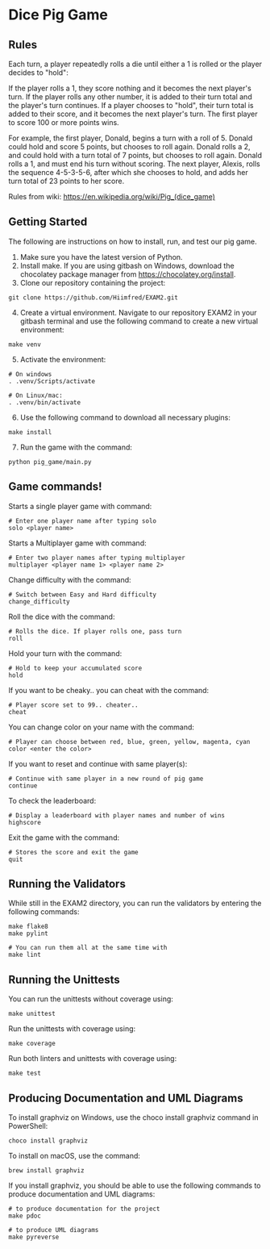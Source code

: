 # Dice Pig Game

## Rules
Each turn, a player repeatedly rolls a die until either a 1 is rolled or the player decides to "hold":

If the player rolls a 1, they score nothing and it becomes the next player's turn.
If the player rolls any other number, it is added to their turn total and the player's turn continues.
If a player chooses to "hold", their turn total is added to their score, and it becomes the next player's turn.
The first player to score 100 or more points wins.

For example, the first player, Donald, begins a turn with a roll of 5. Donald could hold and score 5 points, but chooses to roll again. Donald rolls a 2, and could hold with a turn total of 7 points, but chooses to roll again. Donald rolls a 1, and must end his turn without scoring. The next player, Alexis, rolls the sequence 4-5-3-5-6, after which she chooses to hold, and adds her turn total of 23 points to her score.

Rules from wiki: https://en.wikipedia.org/wiki/Pig_(dice_game)


## Getting Started
The following are instructions on how to install, run, and test our pig game.

1. Make sure you have the latest version of Python.
2. Install make. If you are using gitbash on Windows, download the chocolatey package manager from https://chocolatey.org/install.
3. Clone our repository containing the project: 
```
git clone https://github.com/Hiimfred/EXAM2.git
```
4. Create a virtual environment. Navigate to our repository EXAM2 in your gitbash terminal and use the following command to create a new virtual environment: 
```
make venv
```
5. Activate the environment: 
```
# On windows
. .venv/Scripts/activate

# On Linux/mac:
. .venv/bin/activate
```
6. Use the following command to download all necessary plugins: 
```
make install
```
7. Run the game with the command: 
```
python pig_game/main.py
```

## Game commands!
Starts a single player game with command:
```
# Enter one player name after typing solo
solo <player name>
```
Starts a Multiplayer game with command:
```
# Enter two player names after typing multiplayer
multiplayer <player name 1> <player name 2>
```
Change difficulty with the command:
```
# Switch between Easy and Hard difficulty
change_difficulty
```
Roll the dice with the command:
```
# Rolls the dice. If player rolls one, pass turn
roll
```
Hold your turn with the command:
```
# Hold to keep your accumulated score
hold
```
If you want to be cheaky.. you can cheat with the command:
```
# Player score set to 99.. cheater..
cheat
```
You can change color on your name with the command:
```
# Player can choose between red, blue, green, yellow, magenta, cyan
color <enter the color>
```
If you want to reset and continue with same player(s):
```
# Continue with same player in a new round of pig game
continue
```
To check the leaderboard:
```
# Display a leaderboard with player names and number of wins
highscore
```
Exit the game with the command:
```
# Stores the score and exit the game
quit
```





## Running the Validators
While still in the EXAM2 directory, you can run the validators by entering the following commands:
```
make flake8
make pylint
```
```
# You can run them all at the same time with 
make lint
```

## Running the Unittests
You can run the unittests without coverage using: 
```
make unittest
```
Run the unittests with coverage using: 
```
make coverage
```
Run both linters and unittests with coverage using:
```
make test
```

## Producing Documentation and UML Diagrams

To install graphviz on Windows, use the choco install graphviz command in PowerShell:
```
choco install graphviz
```
To install on macOS, use the command:
```
brew install graphviz
``` 

If you install graphviz, you should be able to use the following commands to produce documentation and UML diagrams:
```
# to produce documentation for the project
make pdoc 
```
```
# to produce UML diagrams
make pyreverse
```